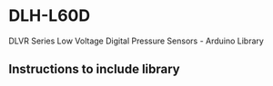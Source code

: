 # DLH-L60D
DLVR Series Low Voltage Digital Pressure Sensors - Arduino Library


## Instructions to include library